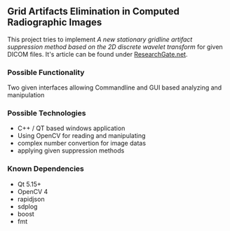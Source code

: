 ## Grid Artifacts Elimination in Computed Radiographic Images

This project tries to implement *A new stationary gridline artifact suppression method based on the 2D discrete wavelet transform* for given DICOM files. It's article can be found under [ResearchGate.net](https://www.researchgate.net/publication/274399694_A_new_stationary_gridline_artifact_suppression_method_based_on_the_2D_discrete_wavelet_transform).

### Possible Functionality

Two given interfaces allowing Commandline and GUI based analyzing and manipulation

### Possible Technologies

+ C++ / QT based windows application
+ Using OpenCV for reading and manipulating 
+ complex number convertion for image datas
+ applying given suppression methods 

### Known Dependencies

+ Qt 5.15+
+ OpenCV 4
+ rapidjson
+ sdplog
+ boost
+ fmt